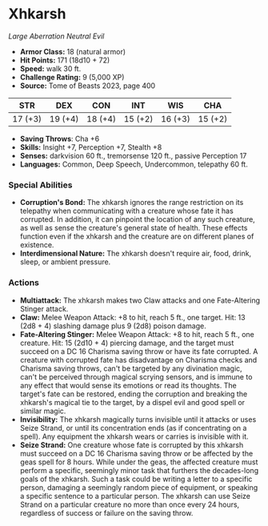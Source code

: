 # Xhkarsh

*Large* *Aberration* *Neutral Evil*

- **Armor Class:** 18 (natural armor)
- **Hit Points:** 171 (18d10 + 72)
- **Speed:** walk 30 ft.
- **Challenge Rating:** 9 (5,000 XP)
- **Source:** Tome of Beasts 2023, page 400

| STR | DEX | CON | INT | WIS | CHA |
| --- | --- | --- | --- | --- | --- |
| 17 (+3) | 19 (+4) | 18 (+4) | 15 (+2) | 16 (+3) | 15 (+2) |

- **Saving Throws**: Cha +6
- **Skills:** Insight +7, Perception +7, Stealth +8
- **Senses:** darkvision 60 ft., tremorsense 120 ft., passive Perception 17
- **Languages:** Common, Deep Speech, Undercommon, telepathy 60 ft.

### Special Abilities

- **Corruption's Bond:** The xhkarsh ignores the range restriction on its telepathy when communicating with a creature whose fate it has corrupted. In addition, it can pinpoint the location of any such creature, as well as sense the creature's general state of health. These effects function even if the xhkarsh and the creature are on different planes of existence.
- **Interdimensional Nature:** The xhkarsh doesn't require air, food, drink, sleep, or ambient pressure.

### Actions

- **Multiattack:** The xhkarsh makes two Claw attacks and one Fate-Altering Stinger attack.
- **Claw:** Melee Weapon Attack: +8 to hit, reach 5 ft., one target. Hit: 13 (2d8 + 4) slashing damage plus 9 (2d8) poison damage.
- **Fate-Altering Stinger:** Melee Weapon Attack: +8 to hit, reach 5 ft., one creature. Hit: 15 (2d10 + 4) piercing damage, and the target must succeed on a DC 16 Charisma saving throw or have its fate corrupted. A creature with corrupted fate has disadvantage on Charisma checks and Charisma saving throws, can't be targeted by any divination magic, can't be perceived through magical scrying sensors, and is immune to any effect that would sense its emotions or read its thoughts. The target's fate can be restored, ending the corruption and breaking the xhkarsh's magical tie to the target, by a dispel evil and good spell or similar magic.
- **Invisibility:** The xhkarsh magically turns invisible until it attacks or uses Seize Strand, or until its concentration ends (as if concentrating on a spell). Any equipment the xhkarsh wears or carries is invisible with it.
- **Seize Strand:** One creature whose fate is corrupted by this xhkarsh must succeed on a DC 16 Charisma saving throw or be affected by the geas spell for 8 hours. While under the geas, the affected creature must perform a specific, seemingly minor task that furthers the decades-long goals of the xhkarsh. Such a task could be writing a letter to a specific person, damaging a seemingly random piece of equipment, or speaking a specific sentence to a particular person. The xhkarsh can use Seize Strand on a particular creature no more than once every 24 hours, regardless of success or failure on the saving throw.

